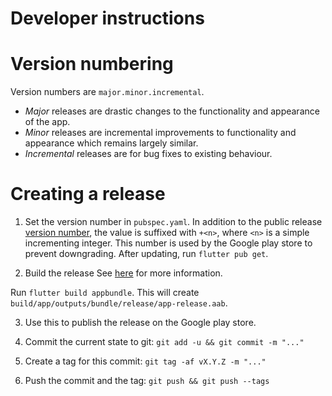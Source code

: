 # Developer instructions

# Version numbering
Version numbers are `major.minor.incremental`.
- *Major* releases are drastic changes to the functionality and appearance of the app.
- *Minor* releases are incremental improvements to functionality and appearance which remains largely similar.
- *Incremental* releases are for bug fixes to existing behaviour.

# Creating a release
1. Set the version number in `pubspec.yaml`. In addition to the public release [version number](#version-numbering), the value is suffixed with `+<n>`, where `<n>` is a simple incrementing integer. This number is used by the Google play store to prevent downgrading. After updating, run `flutter pub get`.

2. Build the release
See [here](https://flutter.dev/docs/deployment/android) for more information.

Run `flutter build appbundle`. This will create `build/app/outputs/bundle/release/app-release.aab`.

3. Use this to publish the release on the Google play store.

4. Commit the current state to git: `git add -u && git commit -m "..."`

5. Create a tag for this commit: `git tag -af vX.Y.Z -m "..."`

6. Push the commit and the tag: `git push && git push --tags`